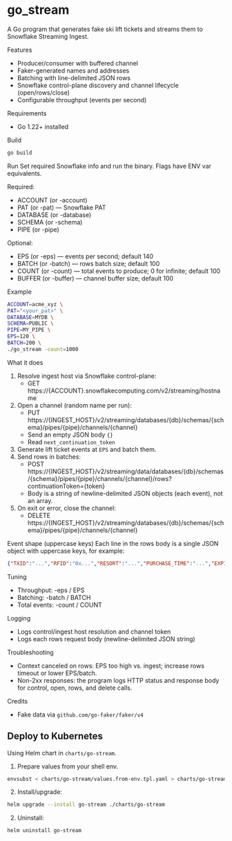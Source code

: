 go_stream
====================

A Go program that generates fake ski lift tickets and streams them to Snowflake Streaming Ingest.

Features
- Producer/consumer with buffered channel
- Faker-generated names and addresses
- Batching with line-delimited JSON rows
- Snowflake control-plane discovery and channel lifecycle (open/rows/close)
- Configurable throughput (events per second)

Requirements
- Go 1.22+ installed

Build
```bash
go build
```

Run
Set required Snowflake info and run the binary. Flags have ENV var equivalents.

Required:
- ACCOUNT (or -account)
- PAT (or -pat) — Snowflake PAT
- DATABASE (or -database)
- SCHEMA (or -schema)
- PIPE (or -pipe)

Optional:
- EPS (or -eps) — events per second; default 140
- BATCH (or -batch) — rows batch size; default 100
- COUNT (or -count) — total events to produce; 0 for infinite; default 100
- BUFFER (or -buffer) — channel buffer size; default 100

Example
```bash
ACCOUNT=acme_xyz \
PAT="<your_pat>" \
DATABASE=MYDB \
SCHEMA=PUBLIC \
PIPE=MY_PIPE \
EPS=120 \
BATCH=200 \
./go_stream -count=1000
```

What it does
1. Resolve ingest host via Snowflake control-plane:
   - GET https://{ACCOUNT}.snowflakecomputing.com/v2/streaming/hostname
2. Open a channel (random name per run):
   - PUT https://{INGEST_HOST}/v2/streaming/databases/{db}/schemas/{schema}/pipes/{pipe}/channels/{channel}
   - Send an empty JSON body `{}`
   - Read `next_continuation_token`
3. Generate lift ticket events at `EPS` and batch them.
4. Send rows in batches:
   - POST https://{INGEST_HOST}/v2/streaming/data/databases/{db}/schemas/{schema}/pipes/{pipe}/channels/{channel}/rows?continuationToken={token}
   - Body is a string of newline-delimited JSON objects (each event), not an array.
5. On exit or error, close the channel:
   - DELETE https://{INGEST_HOST}/v2/streaming/databases/{db}/schemas/{schema}/pipes/{pipe}/channels/{channel}

Event shape (uppercase keys)
Each line in the rows body is a single JSON object with uppercase keys, for example:
```json
{"TXID":"...","RFID":"0x...","RESORT":"...","PURCHASE_TIME":"...","EXPIRATION_TIME":"...","DAYS":3,"NAME":"...","ADDRESS":{"STREET_ADDRESS":"...","CITY":"...","STATE":"...","POSTALCODE":"..."},"PHONE":"...","EMAIL":"...","EMERGENCY_CONTACT":{"NAME":"...","PHONE":"..."}}
```

Tuning
- Throughput: -eps / EPS
- Batching: -batch / BATCH
- Total events: -count / COUNT

Logging
- Logs control/ingest host resolution and channel token
- Logs each rows request body (newline-delimited JSON string)

Troubleshooting
- Context canceled on rows: EPS too high vs. ingest; increase rows timeout or lower EPS/batch.
- Non-2xx responses: the program logs HTTP status and response body for control, open, rows, and delete calls.

Credits
- Fake data via `github.com/go-faker/faker/v4`


Deploy to Kubernetes
--------------------

Using Helm chart in `charts/go-stream`.

1) Prepare values from your shell env.
```bash
envsubst < charts/go-stream/values.from-env.tpl.yaml > charts/go-stream/values.yaml
```
2) Install/upgrade:
```bash
helm upgrade --install go-stream ./charts/go-stream
```

2) Uninstall:
```bash
helm uninstall go-stream
```
